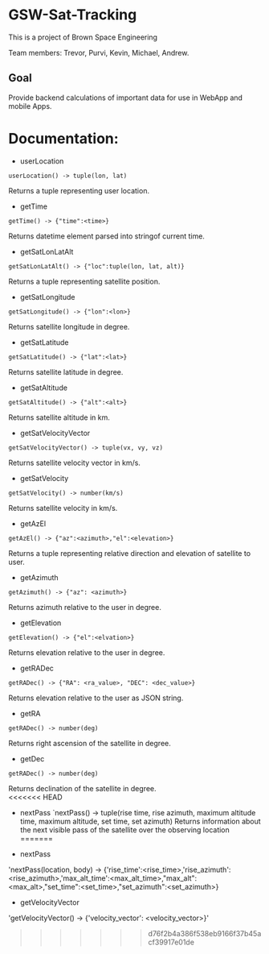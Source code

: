 # GSW-Sat-Tracking

This is a project of Brown Space Engineering


Team members:
Trevor, Purvi, Kevin, Michael, Andrew.

## Goal

Provide backend calculations of important data for use in WebApp and mobile Apps.

# Documentation:

* userLocation

`userLocation() -> tuple(lon, lat)`

Returns a tuple representing user location.

* getTime

`getTime() -> {"time":<time>}`

Returns datetime element parsed into stringof current time.

* getSatLonLatAlt

`getSatLonLatAlt() -> {"loc":tuple(lon, lat, alt)}`

Returns a tuple representing satellite position.

* getSatLongitude

`getSatLongitude() -> {"lon":<lon>}`

Returns satellite longitude in degree.

* getSatLatitude

`getSatLatitude() -> {"lat":<lat>}`

Returns satellite latitude in degree.

* getSatAltitude

`getSatAltitude() -> {"alt":<alt>}`

Returns satellite altitude in km.

* getSatVelocityVector

`getSatVelocityVector() -> tuple(vx, vy, vz)`

Returns satellite velocity vector in km/s.

* getSatVelocity

`getSatVelocity() -> number(km/s)`

Returns satellite velocity in km/s.

* getAzEl

`getAzEl() -> {"az":<azimuth>,"el":<elevation>}`

Returns a tuple representing relative direction and elevation of satellite to user.

* getAzimuth

`getAzimuth() -> {"az": <azimuth>}`

Returns azimuth relative to the user in degree.

* getElevation

`getElevation() -> {"el":<elvation>}`

Returns elevation relative to the user in degree.

* getRADec

`getRADec() -> {"RA": <ra_value>, "DEC": <dec_value>}`

Returns elevation relative to the user as JSON string.

* getRA

`getRADec() -> number(deg)`

Returns right ascension of the satellite in degree.

* getDec

`getRADec() -> number(deg)`

Returns declination of the satellite in degree.  
<<<<<<< HEAD
* nextPass
`nextPass() -> tuple(rise time, rise azimuth, maximum altitude time, maximum altitude, set time, set azimuth)
Returns information about the next visible pass of the satellite over the observing location
=======

* nextPass

'nextPass(location, body) -> {'rise_time':<rise_time>,'rise_azimuth': <rise_azimuth>,'max_alt_time':<max_alt_time>,"max_alt":<max_alt>,"set_time":<set_time>,"set_azimuth":<set_azimuth>}

* getVelocityVector

'getVelocityVector() -> {'velocity_vector': <velocity_vector>}'
>>>>>>> d76f2b4a386f538eb9166f37b45acf39917e01de

